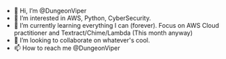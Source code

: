 - 👋 Hi, I’m @DungeonViper
- 👀 I’m interested in AWS, Python, CyberSecurity.
- 🌱 I’m currently learning everything I can (forever). Focus on AWS Cloud practitioner and Textract/Chime/Lambda (This month anyway)
- 💞️ I’m looking to collaborate on whatever's cool.
- 📫 How to reach me @DungeonViper
